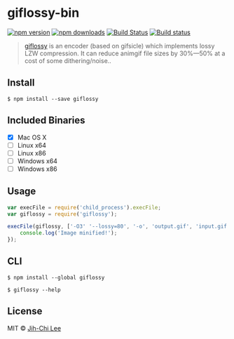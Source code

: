 # giflossy-bin

[![npm version](https://img.shields.io/npm/v/giflossy.svg)](https://www.npmjs.com/package/giflossy)
[![npm downloads](https://img.shields.io/npm/dm/giflossy.svg)](https://www.npmjs.com/package/giflossy)
[![Build Status](https://travis-ci.org/jihchi/giflossy-bin.svg?branch=master)](https://travis-ci.org/jihchi/giflossy-bin)
[![Build status](https://ci.appveyor.com/api/projects/status/lblrhmvt58uyqcmc?svg=true)](https://ci.appveyor.com/project/jihchi/giflossy-bin)

> [giflossy](https://github.com/pornel/giflossy) is an encoder (based on gifsicle) which implements lossy LZW compression. It can reduce animgif file sizes by 30%—50% at a cost of some dithering/noise..

## Install

```
$ npm install --save giflossy
```

## Included Binaries

- [x] Mac OS X
- [ ] Linux x64
- [ ] Linux x86
- [ ] Windows x64
- [ ] Windows x86

## Usage

```js
var execFile = require('child_process').execFile;
var giflossy = require('giflossy');

execFile(giflossy, ['-O3' '--lossy=80', '-o', 'output.gif', 'input.gif'], function (err) {
	console.log('Image minified!');
});
```


## CLI

```
$ npm install --global giflossy
```

```
$ giflossy --help
```


## License

MIT © [Jih-Chi Lee](https://github.com/jihchi)
